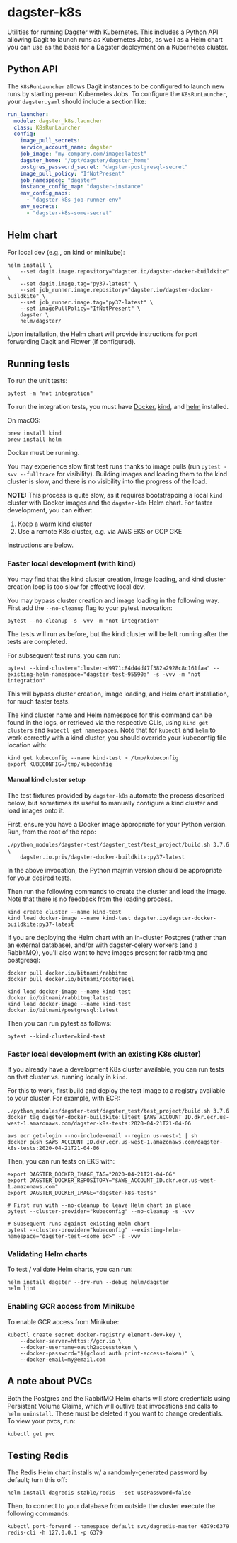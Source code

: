 # dagster-k8s

Utilities for running Dagster with Kubernetes. This includes a Python API allowing Dagit to launch
runs as Kubernetes Jobs, as well as a Helm chart you can use as the basis for a Dagster deployment
on a Kubernetes cluster.

## Python API

The `K8sRunLauncher` allows Dagit instances to be configured to launch new runs by starting per-run
Kubernetes Jobs. To configure the `K8sRunLauncher`, your `dagster.yaml` should include a section
like:

```yaml
run_launcher:
  module: dagster_k8s.launcher
  class: K8sRunLauncher
  config:
    image_pull_secrets:
    service_account_name: dagster
    job_image: "my-company.com/image:latest"
    dagster_home: "/opt/dagster/dagster_home"
    postgres_password_secret: "dagster-postgresql-secret"
    image_pull_policy: "IfNotPresent"
    job_namespace: "dagster"
    instance_config_map: "dagster-instance"
    env_config_maps:
      - "dagster-k8s-job-runner-env"
    env_secrets:
      - "dagster-k8s-some-secret"
```

## Helm chart

For local dev (e.g., on kind or minikube):

```shell
helm install \
    --set dagit.image.repository="dagster.io/dagster-docker-buildkite" \
    --set dagit.image.tag="py37-latest" \
    --set job_runner.image.repository="dagster.io/dagster-docker-buildkite" \
    --set job_runner.image.tag="py37-latest" \
    --set imagePullPolicy="IfNotPresent" \
    dagster \
    helm/dagster/
```

Upon installation, the Helm chart will provide instructions for port forwarding Dagit and Flower (if configured).

## Running tests

To run the unit tests:

    pytest -m "not integration"

To run the integration tests, you must have [Docker](https://docs.docker.com/install/),
[kind](https://kind.sigs.k8s.io/docs/user/quick-start#installation),
and [helm](https://helm.sh/docs/intro/install/) installed.

On macOS:

```
brew install kind
brew install helm
```

Docker must be running.

You may experience slow first test runs thanks to image pulls (run `pytest -svv --fulltrace` for
visibility). Building images and loading them to the kind cluster is slow, and there is
no visibility into the progress of the load.

**NOTE:** This process is quite slow, as it requires bootstrapping a local `kind` cluster with Docker images and the `dagster-k8s` Helm chart. For faster development, you can either:

1. Keep a warm kind cluster
2. Use a remote K8s cluster, e.g. via AWS EKS or GCP GKE

Instructions are below.

### Faster local development (with kind)

You may find that the kind cluster creation, image loading, and kind cluster creation loop
is too slow for effective local dev.

You may bypass cluster creation and image loading in the following way. First add the `--no-cleanup`
flag to your pytest invocation:

```shell
pytest --no-cleanup -s -vvv -m "not integration"
```

The tests will run as before, but the kind cluster will be left running after the tests are completed.

For subsequent test runs, you can run:

```shell
pytest --kind-cluster="cluster-d9971c84d44d47f382a2928c8c161faa" --existing-helm-namespace="dagster-test-95590a" -s -vvv -m "not integration"
```

This will bypass cluster creation, image loading, and Helm chart installation, for much faster tests.

The kind cluster name and Helm namespace for this command can be found in the logs, or retrieved via the respective CLIs, using `kind get clusters` and `kubectl get namespaces`. Note that for `kubectl` and `helm` to work correctly with a kind cluster, you should override your kubeconfig file location with:

```shell
kind get kubeconfig --name kind-test > /tmp/kubeconfig
export KUBECONFIG=/tmp/kubeconfig
```

#### Manual kind cluster setup

The test fixtures provided by `dagster-k8s` automate the process described below, but sometimes its useful to manually configure a kind cluster and load images onto it.

First, ensure you have a Docker image appropriate for your Python version. Run, from the root of
the repo:

```shell
./python_modules/dagster-test/dagster_test/test_project/build.sh 3.7.6 \
    dagster.io.priv/dagster-docker-buildkite:py37-latest
```

In the above invocation, the Python majmin version should be appropriate for your desired tests.

Then run the following commands to create the cluster and load the image. Note that there is no
feedback from the loading process.

```shell
kind create cluster --name kind-test
kind load docker-image --name kind-test dagster.io/dagster-docker-buildkite:py37-latest
```

If you are deploying the Helm chart with an in-cluster Postgres (rather than an external database),
and/or with dagster-celery workers (and a RabbitMQ), you'll also want to have images present for
rabbitmq and postgresql:

```shell
docker pull docker.io/bitnami/rabbitmq
docker pull docker.io/bitnami/postgresql

kind load docker-image --name kind-test docker.io/bitnami/rabbitmq:latest
kind load docker-image --name kind-test docker.io/bitnami/postgresql:latest
```

Then you can run pytest as follows:

```shell
pytest --kind-cluster=kind-test
```

### Faster local development (with an existing K8s cluster)

If you already have a development K8s cluster available, you can run tests on that cluster vs. running locally in `kind`.

For this to work, first build and deploy the test image to a registry available to your cluster. For example, with ECR:

```
./python_modules/dagster-test/dagster_test/test_project/build.sh 3.7.6
docker tag dagster-docker-buildkite:latest $AWS_ACCOUNT_ID.dkr.ecr.us-west-1.amazonaws.com/dagster-k8s-tests:2020-04-21T21-04-06

aws ecr get-login --no-include-email --region us-west-1 | sh
docker push $AWS_ACCOUNT_ID.dkr.ecr.us-west-1.amazonaws.com/dagster-k8s-tests:2020-04-21T21-04-06
```

Then, you can run tests on EKS with:

```
export DAGSTER_DOCKER_IMAGE_TAG="2020-04-21T21-04-06"
export DAGSTER_DOCKER_REPOSITORY="$AWS_ACCOUNT_ID.dkr.ecr.us-west-1.amazonaws.com"
export DAGSTER_DOCKER_IMAGE="dagster-k8s-tests"

# First run with --no-cleanup to leave Helm chart in place
pytest --cluster-provider="kubeconfig" --no-cleanup -s -vvv

# Subsequent runs against existing Helm chart
pytest --cluster-provider="kubeconfig" --existing-helm-namespace="dagster-test-<some id>" -s -vvv
```

### Validating Helm charts

To test / validate Helm charts, you can run:

```shell
helm install dagster --dry-run --debug helm/dagster
helm lint
```

### Enabling GCR access from Minikube

To enable GCR access from Minikube:

```shell
kubectl create secret docker-registry element-dev-key \
    --docker-server=https://gcr.io \
    --docker-username=oauth2accesstoken \
    --docker-password="$(gcloud auth print-access-token)" \
    --docker-email=my@email.com
```

## A note about PVCs

Both the Postgres and the RabbitMQ Helm charts will store credentials using Persistent Volume
Claims, which will outlive test invocations and calls to `helm uninstall`. These must be deleted if
you want to change credentials. To view your pvcs, run:

    kubectl get pvc

## Testing Redis

The Redis Helm chart installs w/ a randomly-generated password by default; turn this off:

```
helm install dagredis stable/redis --set usePassword=false
```

Then, to connect to your database from outside the cluster execute the following commands:

```
kubectl port-forward --namespace default svc/dagredis-master 6379:6379
redis-cli -h 127.0.0.1 -p 6379
```
